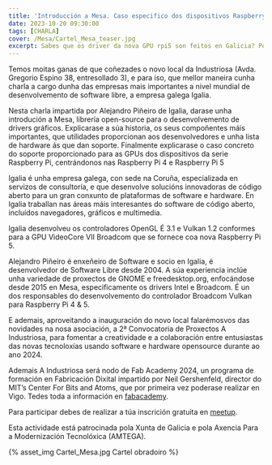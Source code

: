 ```yaml
---
title: 'Introducción a Mesa. Caso especifico dos dispositivos Raspberry Pi por Igalia'
date: 2023-10-20 09:30:00
tags: [CHARLA]
cover: /Mesa/Cartel_Mesa_teaser.jpg
excerpt: Sabes que os driver da nova GPU rpi5 son feitos en Galicia? Pois na inauguración do novo local Alejandro de Igalia vén contarnos cómo se fan!
---
```


Temos moitas ganas de que coñezades o novo local da Industriosa (Avda. Gregorio Espino 38, entresollado 3), e para iso, que mellor maneira cunha charla a cargo dunha das empresas mais importantes a nivel mundial de desenvolvemento de software libre, a empresa galega Igalia.

Nesta charla impartida por Alejandro Piñeiro de Igalia, darase unha introdución a Mesa, librería open-source para o desenvolvemento de drivers gráficos. Explicarase a súa historia, os seus compoñentes máis importantes, que utilidades proporcionan aos desenvolvedores e unha lista de hardware ás que dan soporte. Finalmente explicarase o caso concreto do soporte proporcionado para as GPUs dos dispositivos da serie Raspberry Pi, centrándonos nas Raspberry Pi 4 e Raspberry Pi 5

Igalia é unha empresa galega, con sede na Coruña, especializada en servizos de consultoría, e que desenvolve solucións innovadoras de código aberto para un gran conxunto de plataformas de software e hardware. En Igalia traballan nas áreas máis interesantes do software de código aberto, incluídos navegadores, gráficos e multimedia.

Igalia desenvolveu os controladores OpenGL É 3.1 e Vulkan 1.2 conformes para a GPU VideoCore VII Broadcom que se fornece coa nova Raspberry Pi 5.

Alejandro Piñeiro é enxeñeiro de Software e socio en Igalia, é desenvolvedor de Software Libre desde 2004. A súa experiencia inclúe unha variedade de proxectos de GNOME e freedesktop.org, enfocándose desde 2015 en Mesa, especificamente os drivers Intel e Broadcom. É un dos responsables do desenvolvemento do controlador Broadcom Vulkan para Raspberry Pi 4 & 5.

E ademais, aproveitando a inauguración do novo local falarémosvos das novidades na nosa asociación, a 2ª Convocatoria de Proxectos A Industriosa, para  fomentar a creatividade e a colaboración entre entusiastas das novas tecnoloxías usando software e hardware opensource durante ao ano 2024.

Ademais A Industriosa será nodo de Fab Academy 2024, un programa de formación en Fabricación Dixital impartido por Neil Gershenfeld, director do MIT’s Center For Bits and Atoms, que por primeira vez poderase realizar en Vigo. Tedes toda a información en [fabacademy](https://fabacademy.org).


Para participar debes de realizar a túa inscrición gratuita en [meetup](https://www.meetup.com/es-ES/aindustriosa/events/296854461/).

Esta actividade está patrocinada pola Xunta de Galicia e pola Axencia Para a Modernización Tecnolóxica (AMTEGA).


{% asset_img Cartel_Mesa.jpg Cartel obradoiro %}
